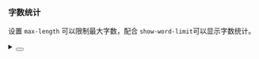 ### 字数统计

设置 `max-length` 可以限制最大字数，配合 `show-word-limit`可以显示字数统计。

<div class="cell-demo vp-raw">
  <yc-space
    direction="vertical"
    size="large"
    fill>
    <yc-input
      :style="{ width: '320px' }"
      placeholder="Please enter something"
      :max-length="10"
      allow-clear
      show-word-limit />
    <yc-input
      :style="{ width: '320px' }"
      placeholder="Please enter something"
      :max-length="{ length: 10, errorOnly: true }"
      allow-clear
      show-word-limit />
  </yc-space>
</div>

<details>
<summary>
 <button class="code-btn"  >
    <icon-code />
 </button>
</summary>

```vue
<template>
  <yc-space
    direction="vertical"
    size="large"
    fill>
    <yc-input
      :style="{ width: '320px' }"
      placeholder="Please enter something"
      :max-length="10"
      allow-clear
      show-word-limit />
    <yc-input
      :style="{ width: '320px' }"
      placeholder="Please enter something"
      :max-length="{ length: 10, errorOnly: true }"
      allow-clear
      show-word-limit />
  </yc-space>
</template>
```

</details>
